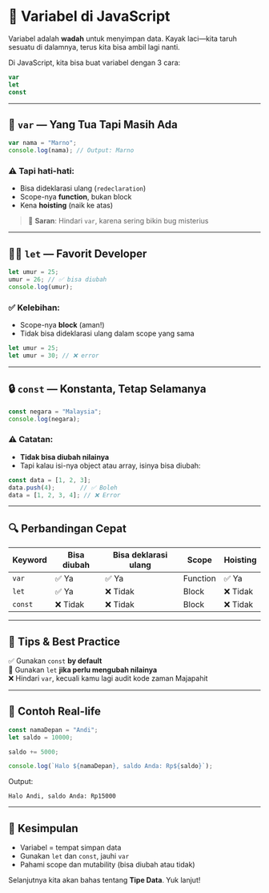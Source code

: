 
# 🔡 Variabel di JavaScript

Variabel adalah **wadah** untuk menyimpan data. Kayak laci—kita taruh sesuatu di dalamnya, terus kita bisa ambil lagi nanti.

Di JavaScript, kita bisa buat variabel dengan 3 cara:

```js
var
let
const
```

---

## 🧓 `var` — Yang Tua Tapi Masih Ada

```js
var nama = "Marno";
console.log(nama); // Output: Marno
```

### ⚠️ Tapi hati-hati:
- Bisa dideklarasi ulang (`redeclaration`)
- Scope-nya **function**, bukan block
- Kena **hoisting** (naik ke atas)

> 🚫 **Saran**: Hindari `var`, karena sering bikin bug misterius

---

## 🧑‍💻 `let` — Favorit Developer

```js
let umur = 25;
umur = 26; // ✅ bisa diubah
console.log(umur);
```

### ✅ Kelebihan:
- Scope-nya **block** (aman!)
- Tidak bisa dideklarasi ulang dalam scope yang sama

```js
let umur = 25;
let umur = 30; // ❌ error
```

---

## 🔒 `const` — Konstanta, Tetap Selamanya

```js
const negara = "Malaysia";
console.log(negara);
```

### ⚠️ Catatan:
- **Tidak bisa diubah nilainya**
- Tapi kalau isi-nya object atau array, isinya bisa diubah:

```js
const data = [1, 2, 3];
data.push(4);       // ✅ Boleh
data = [1, 2, 3, 4]; // ❌ Error
```

---

## 🔍 Perbandingan Cepat

| Keyword | Bisa diubah | Bisa deklarasi ulang | Scope    | Hoisting |
|--------|--------------|-----------------------|----------|----------|
| `var`  | ✅ Ya         | ✅ Ya                 | Function | ✅ Ya     |
| `let`  | ✅ Ya         | ❌ Tidak              | Block    | ❌ Tidak  |
| `const`| ❌ Tidak      | ❌ Tidak              | Block    | ❌ Tidak  |

---

## 🧠 Tips & Best Practice

✅ Gunakan `const` **by default**  
🔁 Gunakan `let` **jika perlu mengubah nilainya**  
❌ Hindari `var`, kecuali kamu lagi audit kode zaman Majapahit

---

## 🎯 Contoh Real-life

```js
const namaDepan = "Andi";
let saldo = 10000;

saldo += 5000;

console.log(`Halo ${namaDepan}, saldo Anda: Rp${saldo}`);
```

Output:
```
Halo Andi, saldo Anda: Rp15000
```

---

## 💬 Kesimpulan

- Variabel = tempat simpan data
- Gunakan `let` dan `const`, jauhi `var`
- Pahami scope dan mutability (bisa diubah atau tidak)

Selanjutnya kita akan bahas tentang **Tipe Data**. Yuk lanjut!
```
